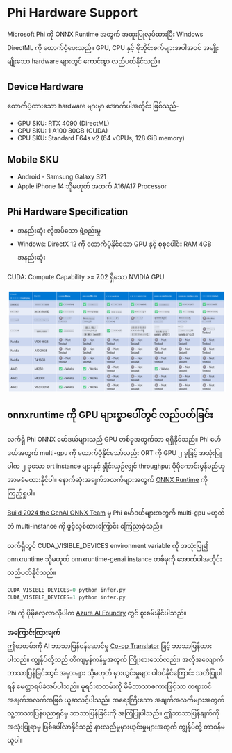 <!--
CO_OP_TRANSLATOR_METADATA:
{
  "original_hash": "8cdc17ce0f10535da30b53d23fe1a795",
  "translation_date": "2025-07-16T18:27:40+00:00",
  "source_file": "md/01.Introduction/01/01.Hardwaresupport.md",
  "language_code": "my"
}
-->
# Phi Hardware Support

Microsoft Phi ကို ONNX Runtime အတွက် အထူးပြုလုပ်ထားပြီး Windows DirectML ကို ထောက်ပံ့ပေးသည်။ GPU, CPU နှင့် မိုဘိုင်းစက်များအပါအဝင် အမျိုးမျိုးသော hardware များတွင် ကောင်းစွာ လည်ပတ်နိုင်သည်။

## Device Hardware  
ထောက်ပံ့ထားသော hardware များမှာ အောက်ပါအတိုင်း ဖြစ်သည်-

- GPU SKU: RTX 4090 (DirectML)
- GPU SKU: 1 A100 80GB (CUDA)
- CPU SKU: Standard F64s v2 (64 vCPUs, 128 GiB memory)

## Mobile SKU

- Android - Samsung Galaxy S21
- Apple iPhone 14 သို့မဟုတ် အထက် A16/A17 Processor

## Phi Hardware Specification

- အနည်းဆုံး လိုအပ်သော ဖွဲ့စည်းမှု
- Windows: DirectX 12 ကို ထောက်ပံ့နိုင်သော GPU နှင့် စုစုပေါင်း RAM 4GB အနည်းဆုံး

CUDA: Compute Capability >= 7.02 ရှိသော NVIDIA GPU

![HardwareSupport](../../../../../translated_images/01.phihardware.5d51b2377cba18afc6949074542f290c56bb278dac3f4f86302aca6d80fffeb9.my.png)

## onnxruntime ကို GPU များစွာပေါ်တွင် လည်ပတ်ခြင်း

လက်ရှိ Phi ONNX မော်ဒယ်များသည် GPU တစ်ခုအတွက်သာ ရရှိနိုင်သည်။ Phi မော်ဒယ်အတွက် multi-gpu ကို ထောက်ပံ့နိုင်သော်လည်း ORT ကို GPU ၂ ခုဖြင့် အသုံးပြုပါက ၂ ခုသော ort instance များနှင့် နှိုင်းယှဉ်လျှင် throughput ပိုမိုကောင်းမွန်မည်ဟု အာမခံမထားနိုင်ပါ။ နောက်ဆုံးအချက်အလက်များအတွက် [ONNX Runtime](https://onnxruntime.ai/) ကို ကြည့်ရှုပါ။

[Build 2024 the GenAI ONNX Team](https://youtu.be/WLW4SE8M9i8?si=EtG04UwDvcjunyfC) မှ Phi မော်ဒယ်များအတွက် multi-gpu မဟုတ်ဘဲ multi-instance ကို ဖွင့်လှစ်ထားကြောင်း ကြေညာခဲ့သည်။

လက်ရှိတွင် CUDA_VISIBLE_DEVICES environment variable ကို အသုံးပြု၍ onnxruntime သို့မဟုတ် onnxruntime-genai instance တစ်ခုကို အောက်ပါအတိုင်း လည်ပတ်နိုင်သည်။

```Python
CUDA_VISIBLE_DEVICES=0 python infer.py
CUDA_VISIBLE_DEVICES=1 python infer.py
```

Phi ကို ပိုမိုလေ့လာလိုပါက [Azure AI Foundry](https://ai.azure.com) တွင် စူးစမ်းနိုင်ပါသည်။

**အကြောင်းကြားချက်**  
ဤစာတမ်းကို AI ဘာသာပြန်ဝန်ဆောင်မှု [Co-op Translator](https://github.com/Azure/co-op-translator) ဖြင့် ဘာသာပြန်ထားပါသည်။ ကျွန်ုပ်တို့သည် တိကျမှန်ကန်မှုအတွက် ကြိုးစားသော်လည်း၊ အလိုအလျောက် ဘာသာပြန်ခြင်းတွင် အမှားများ သို့မဟုတ် မှားယွင်းမှုများ ပါဝင်နိုင်ကြောင်း သတိပြုပါရန် မေတ္တာရပ်ခံအပ်ပါသည်။ မူရင်းစာတမ်းကို မိမိဘာသာစကားဖြင့်သာ တရားဝင်အချက်အလက်အဖြစ် ယူဆသင့်ပါသည်။ အရေးကြီးသော အချက်အလက်များအတွက် လူ့ဘာသာပြန်ပညာရှင်မှ ဘာသာပြန်ခြင်းကို အကြံပြုပါသည်။ ဤဘာသာပြန်ချက်ကို အသုံးပြုရာမှ ဖြစ်ပေါ်လာနိုင်သည့် နားလည်မှုမှားယွင်းမှုများအတွက် ကျွန်ုပ်တို့ တာဝန်မယူပါ။